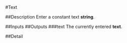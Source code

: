 #Text

##Description
Enter a constant text **string**.

##Inputs
##Outputs
###text
The currently entered **text**.

##Detail

